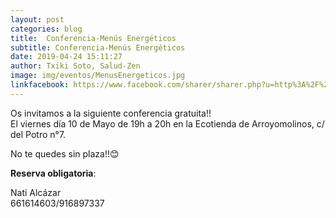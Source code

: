 ```yaml
---
layout: post
categories: blog
title:  Conferencia-Menús Energéticos
subtitle: Conferencia-Menús Energéticos
date: 2019-04-24 15:11:27
author: Txiki Soto, Salud-Zen
image: img/eventos/MenusEnergeticos.jpg
linkfacebook: https://www.facebook.com/sharer/sharer.php?u=http%3A%2F%2Fww.salud-zen.com%2Fblog%2F2019%2F04%2F24%2Fconferencia-menus-energeticos.html&amp;src=sdkpreparse
---
```

Os invitamos a la siguiente conferencia gratuita!!  
El viernes día 10 de Mayo de 19h a 20h en la Ecotienda de Arroyomolinos, c/ del Potro n°7.

No te quedes sin plaza!!😊  

<b>Reserva obligatoria</b>:   

Nati Alcázar    
661614603/916897337
